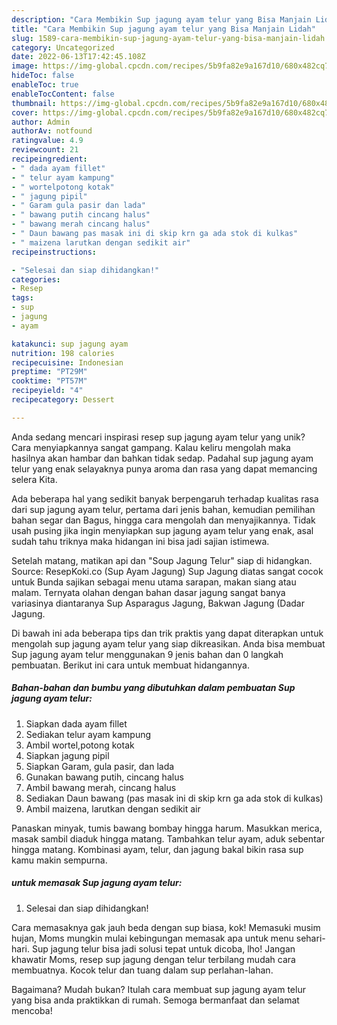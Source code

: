 ```yaml
---
description: "Cara Membikin Sup jagung ayam telur yang Bisa Manjain Lidah"
title: "Cara Membikin Sup jagung ayam telur yang Bisa Manjain Lidah"
slug: 1589-cara-membikin-sup-jagung-ayam-telur-yang-bisa-manjain-lidah
category: Uncategorized
date: 2022-06-13T17:42:45.108Z
image: https://img-global.cpcdn.com/recipes/5b9fa82e9a167d10/680x482cq70/sup-jagung-ayam-telur-foto-resep-utama.jpg
hideToc: false
enableToc: true
enableTocContent: false
thumbnail: https://img-global.cpcdn.com/recipes/5b9fa82e9a167d10/680x482cq70/sup-jagung-ayam-telur-foto-resep-utama.jpg
cover: https://img-global.cpcdn.com/recipes/5b9fa82e9a167d10/680x482cq70/sup-jagung-ayam-telur-foto-resep-utama.jpg
author: Admin
authorAv: notfound
ratingvalue: 4.9
reviewcount: 21
recipeingredient:
- " dada ayam fillet"
- " telur ayam kampung"
- " wortelpotong kotak"
- " jagung pipil"
- " Garam gula pasir dan lada"
- " bawang putih cincang halus"
- " bawang merah cincang halus"
- " Daun bawang pas masak ini di skip krn ga ada stok di kulkas"
- " maizena larutkan dengan sedikit air"
recipeinstructions:

- "Selesai dan siap dihidangkan!"
categories:
- Resep
tags:
- sup
- jagung
- ayam

katakunci: sup jagung ayam 
nutrition: 198 calories
recipecuisine: Indonesian
preptime: "PT29M"
cooktime: "PT57M"
recipeyield: "4"
recipecategory: Dessert

---
```





Anda sedang mencari inspirasi resep sup jagung ayam telur yang unik? Cara menyiapkannya sangat gampang. Kalau keliru mengolah maka hasilnya akan hambar dan bahkan tidak sedap. Padahal sup jagung ayam telur yang enak selayaknya punya aroma dan rasa yang dapat memancing selera Kita.





Ada beberapa hal yang sedikit banyak berpengaruh terhadap kualitas rasa dari sup jagung ayam telur, pertama dari jenis bahan, kemudian pemilihan bahan segar dan Bagus, hingga cara mengolah dan menyajikannya. Tidak usah pusing jika ingin menyiapkan sup jagung ayam telur yang enak,      asal sudah tahu triknya maka hidangan ini bisa jadi sajian istimewa.














Setelah matang, matikan api dan &#34;Soup Jagung Telur&#34; siap di hidangkan. Source: ResepKoki.co (Sup Ayam Jagung) Sup Jagung diatas sangat cocok untuk Bunda sajikan sebagai menu utama sarapan, makan siang atau malam. Ternyata olahan dengan bahan dasar jagung sangat banya variasinya diantaranya Sup Asparagus Jagung, Bakwan Jagung (Dadar Jagung.






Di bawah ini ada beberapa tips dan trik praktis yang dapat diterapkan untuk mengolah sup jagung ayam telur yang siap dikreasikan. Anda bisa membuat Sup jagung ayam telur menggunakan 9 jenis bahan dan 0 langkah pembuatan. Berikut ini cara untuk membuat hidangannya.

<!--inarticleads1-->

##### Bahan-bahan dan bumbu yang dibutuhkan dalam pembuatan Sup jagung ayam telur:

1. Siapkan  dada ayam fillet
1. Sediakan  telur ayam kampung
1. Ambil  wortel,potong kotak
1. Siapkan  jagung pipil
1. Siapkan  Garam, gula pasir, dan lada
1. Gunakan  bawang putih, cincang halus
1. Ambil  bawang merah, cincang halus
1. Sediakan  Daun bawang (pas masak ini di skip krn ga ada stok di kulkas)
1. Ambil  maizena, larutkan dengan sedikit air


Panaskan minyak, tumis bawang bombay hingga harum. Masukkan merica, masak sambil diaduk hingga matang. Tambahkan telur ayam, aduk sebentar hingga matang. Kombinasi ayam, telur, dan jagung bakal bikin rasa sup kamu makin sempurna. 

<!--inarticleads2-->

#####  untuk memasak Sup jagung ayam telur:


1. Selesai dan siap dihidangkan!

Cara memasaknya gak jauh beda dengan sup biasa, kok! Memasuki musim hujan, Moms mungkin mulai kebingungan memasak apa untuk menu sehari-hari. Sup jagung telur bisa jadi solusi tepat untuk dicoba, lho! Jangan khawatir Moms, resep sup jagung dengan telur terbilang mudah cara membuatnya. Kocok telur dan tuang dalam sup perlahan-lahan. 

Bagaimana? Mudah bukan? Itulah cara membuat sup jagung ayam telur yang bisa anda praktikkan di rumah. Semoga bermanfaat dan selamat mencoba!

